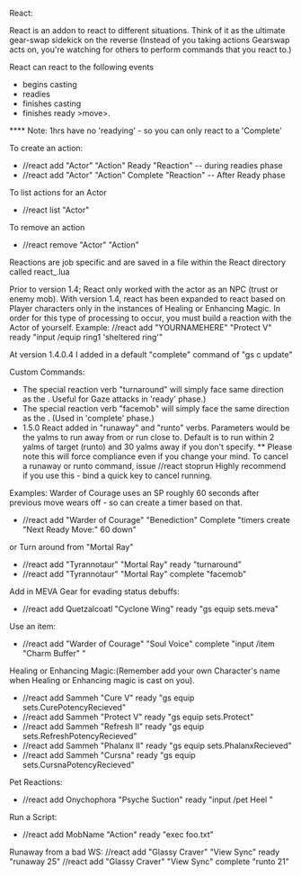 React:

React is an addon to react to different situations.  Think of it as the ultimate gear-swap sidekick on the reverse (Instead of you taking actions Gearswap acts on, you're watching for others to perform commands that you react to.)

React can react to the following events
 * <Actor> begins casting <action>
 * <Actor> readies <action>
 * <Actor> finishes casting <action>
 * <Actor> finishes ready >move>.

**** Note: 1hrs have no 'readying' - so you can only react to a 'Complete' 
 
To create an action:
* //react add "Actor" "Action" Ready "Reaction"  -- during readies phase
* //react add "Actor" "Action" Complete "Reaction" -- After Ready phase
 
To list actions for an Actor
* //react list "Actor"
 
To remove an action
* //react remove "Actor" "Action"
 
Reactions are job specific and are saved in a file within the React directory called react_<JOB>.lua
 
Prior to version 1.4; React only worked with the actor as an NPC (trust or enemy mob).  With version 1.4, react has been expanded to react based on Player characters only in the instances of Healing or Enhancing Magic.  In order for this type of processing to occur, you must build a reaction with the Actor of yourself.  Example:  //react add "YOURNAMEHERE" "Protect V" ready "input /equip ring1 'sheltered ring'"
 
At version 1.4.0.4 I added in a default "complete" command of "gs c update" 
 
Custom Commands:
 * The special reaction verb "turnaround" will simply face same direction as the <actor>.  Useful for Gaze attacks in 'ready' phase.)
 * The special reaction verb "facemob" will simply face the same direction as the <actor>.  (Used in 'complete' phase.)
 * 1.5.0 React added in "runaway" and "runto" verbs.   Parameters would be the yalms to run away from or run close to.  Default is to run within 2 yalms of target (runto) and 30 yalms away if you don't specify.
 ** Please note this will force compliance even if you change your mind.  To cancel a runaway or runto command, issue //react stoprun  Highly recommend if you use this - bind a quick key to cancel running.
 
Examples:
Warder of Courage uses an SP roughly 60 seconds after previous move wears off - so can create a timer based on that.
* //react add "Warder of Courage" "Benediction" Complete "timers create \"Next Ready Move:\" 60 down"
 
or Turn around from "Mortal Ray" 
* //react add "Tyrannotaur" "Mortal Ray" ready "turnaround"
* //react add "Tyrannotaur" "Mortal Ray" complete "facemob"
 
Add in MEVA Gear for evading status debuffs:
* //react add Quetzalcoatl "Cyclone Wing" ready "gs equip sets.meva"
 
Use an item:
* //react add "Warder of Courage" "Soul Voice" complete "input /item \"Charm Buffer\" <me>"
 
Healing or Enhancing Magic:(Remember add your own Character's name when Healing or Enhancing magic is cast on you).
* //react add Sammeh "Cure V" ready "gs equip sets.CurePotencyRecieved"
* //react add Sammeh "Protect V" ready "gs equip sets.Protect"
* //react add Sammeh "Refresh II" ready "gs equip sets.RefreshPotencyRecieved"
* //react add Sammeh "Phalanx II" ready "gs equip sets.PhalanxRecieved"
* //react add Sammeh "Cursna" ready "gs equip sets.CursnaPotencyRecieved"
  
Pet Reactions:
* //react add Onychophora "Psyche Suction" ready "input /pet Heel <me>" 
 
Run a Script:
* //react add MobName "Action" ready "exec foo.txt"
 
Runaway from a bad WS:
//react add "Glassy Craver" "View Sync" ready "runaway 25"
//react add "Glassy Craver" "View Sync" complete "runto 21"
